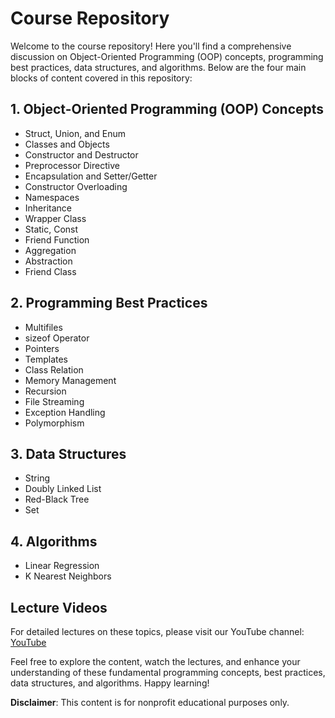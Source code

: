 # Course Repository

Welcome to the course repository! Here you'll find a comprehensive discussion on Object-Oriented Programming (OOP) concepts, programming best practices, data structures, and algorithms. Below are the four main blocks of content covered in this repository:

## 1. Object-Oriented Programming (OOP) Concepts
- Struct, Union, and Enum
- Classes and Objects
- Constructor and Destructor
- Preprocessor Directive
- Encapsulation and Setter/Getter
- Constructor Overloading
- Namespaces
- Inheritance
- Wrapper Class
- Static, Const
- Friend Function
- Aggregation
- Abstraction
- Friend Class

## 2. Programming Best Practices
- Multifiles
- sizeof Operator
- Pointers
- Templates
- Class Relation
- Memory Management
- Recursion
- File Streaming
- Exception Handling
- Polymorphism

## 3. Data Structures
- String
- Doubly Linked List
- Red-Black Tree
- Set

## 4. Algorithms
- Linear Regression
- K Nearest Neighbors

## Lecture Videos
For detailed lectures on these topics, please visit our YouTube channel: [YouTube]([insert_youtube_link_here](https://www.youtube.com/playlist?list=PLR_RicuGLyLeX9xwczz7XQQAl9BTLHfbN))

Feel free to explore the content, watch the lectures, and enhance your understanding of these fundamental programming concepts, best practices, data structures, and algorithms. Happy learning! 

**Disclaimer**: This content is for nonprofit educational purposes only.

